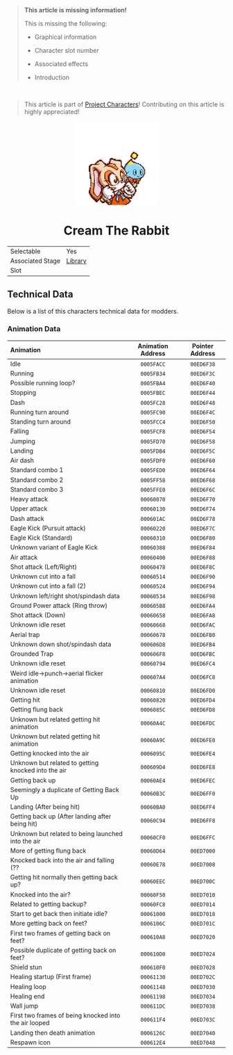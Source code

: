 > **This article is missing information!**
>
> This is missing the following:
>
> - Graphical information
>
> - Character slot number
>
> - Associated effects
>
> - Introduction

<br>

> This article is part of [Project Characters](?a=projects/index)! Contributing on this article is highly appreciated!

<p align="center">
    <img src="res/portraits/cream.png">
    <h1 align="center" class="charName">Cream The Rabbit</h1>
    <table align="center">
        <tr>
            <td>Selectable</td>
            <td>Yes</td>
        </tr>
        <tr>
            <td>Associated Stage</td>
            <td><a href="?a=stages/library">Library</a></td>
        </tr>
        <tr>
            <td>Slot</td>
            <td></td>
        </tr>
    </table> 
</p>

## Technical Data

Below is a list of this characters technical data for modders.

### Animation Data

| Animation | Animation Address | Pointer Address |
|:----------|:-----------------:|:---------------:|
| Idle | ``0005FACC`` | ``00ED6F38`` |
| Running | ``0005FB34`` | ``00ED6F3C`` |
| Possible running loop? | ``0005FBA4`` | ``00ED6F40`` |
| Stopping | ``0005FBEC`` | ``00ED6F44`` |
| Dash | ``0005FC28`` | ``00ED6F48`` |
| Running turn around | ``0005FC90`` | ``00ED6F4C`` |
| Standing turn around | ``0005FCC4`` | ``00ED6F50`` |
| Falling | ``0005FCF8`` | ``00ED6F54`` |
| Jumping | ``0005FD70`` | ``00ED6F58`` |
| Landing | ``0005FDB4`` | ``00ED6F5C`` |
| Air dash | ``0005FDF0`` | ``00ED6F60`` |
| Standard combo 1 | ``0005FED0`` | ``00ED6F64`` |
| Standard combo 2 | ``0005FF58`` | ``00ED6F68`` |
| Standard combo 3 | ``0005FFE0`` | ``00ED6F6C`` |
| Heavy attack | ``00060070`` | ``00ED6F70`` |
| Upper attack | ``00060130`` | ``00ED6F74`` |
| Dash attack | ``000601AC`` | ``00ED6F78`` |
| Eagle Kick (Pursuit attack) | ``00060220`` | ``00ED6F7C`` |
| Eagle Kick (Standard) | ``00060310`` | ``00ED6F80`` |
| Unknown variant of Eagle Kick | ``00060388`` | ``00ED6F84`` |
| Air attack | ``00060400`` | ``00ED6F88`` |
| Shot attack (Left/Right) | ``00060478`` | ``00ED6F8C`` |
| Unknown cut into a fall | ``00060514`` | ``00ED6F90`` |
| Unknown cut into a fall (2) | ``00060524`` | ``00ED6F94`` |
| Unknown left/right shot/spindash data | ``00060534`` | ``00ED6F98`` |
| Ground Power attack (Ring throw) | ``000605B8`` | ``00ED6FA4`` |
| Shot attack (Down) | ``00060658`` | ``00ED6FA8`` |
| Unknown idle reset | ``00060668`` | ``00ED6FAC`` |
| Aerial trap | ``00060678`` | ``00ED6FB0`` |
| Unknown down shot/spindash data | ``000606D8`` | ``00ED6FB4`` |
| Grounded Trap | ``000606F8`` | ``00ED6FBC`` |
| Unknown idle reset | ``00060794`` | ``00ED6FC4`` |
| Weird idle->punch->aerial flicker animation | ``000607A4`` | ``00ED6FC8`` |
| Unknown idle reset | ``00060810`` | ``00ED6FD0`` |
| Getting hit | ``00060820`` | ``00ED6FD4`` |
| Getting flung back | ``0006085C`` | ``00ED6FD8`` |
| Unknown but related getting hit animation | ``00060A4C`` | ``00ED6FDC`` |
| Unknown but related getting hit animation | ``00060A9C`` | ``00ED6FE0`` |
| Getting knocked into the air | ``0006095C`` | ``00ED6FE4`` |
| Unknown but related to getting knocked into the air | ``000609D4`` | ``00ED6FE8`` |
| Getting back up | ``00060AE4`` | ``00ED6FEC`` |
| Seemingly a duplicate of Getting Back Up | ``00060B3C`` | ``00ED6FF0`` |
| Landing (After being hit) | ``00060BA0`` | ``00ED6FF4`` |
| Getting back up (After landing after being hit) | ``00060C94`` | ``00ED6FF8`` |
| Unknown but related to being launched into the air | ``00060CF0`` | ``00ED6FFC`` |
| More of getting flung back | ``00060D64`` | ``00ED7000`` |
| Knocked back into the air and falling (?? | ``00060E78`` | ``00ED7008`` |
| Getting hit normally then getting back up? | ``00060EEC`` | ``00ED700C`` |
| Knocked into the air? | ``00060F50`` | ``00ED7010`` |
| Related to getting backup? | ``00060FC8`` | ``00ED7014`` |
| Start to get back then initiate idle? | ``00061000`` | ``00ED7018`` |
| More getting back on feet? | ``0006106C`` | ``00ED701C`` |
| First two frames of getting back on feet? | ``000610A8`` | ``00ED7020`` |
| Possible duplicate of getting back on feet? | ``000610D0`` | ``00ED7024`` |
| Shield stun | ``000610F0`` | ``00ED7028`` |
| Healing startup (First frame) | ``00061130`` | ``00ED702C`` |
| Healing loop | ``00061148`` | ``00ED7030`` |
| Healing end | ``00061198`` | ``00ED7034`` |
| Wall jump | ``000611DC`` | ``00ED7038`` |
| First two frames of being knocked into the air looped | ``000611F4`` | ``00ED703C`` |
| Landing then death animation | ``0006126C`` | ``00ED7040`` |
| Respawn icon | ``000612E4`` | ``00ED7048`` |

